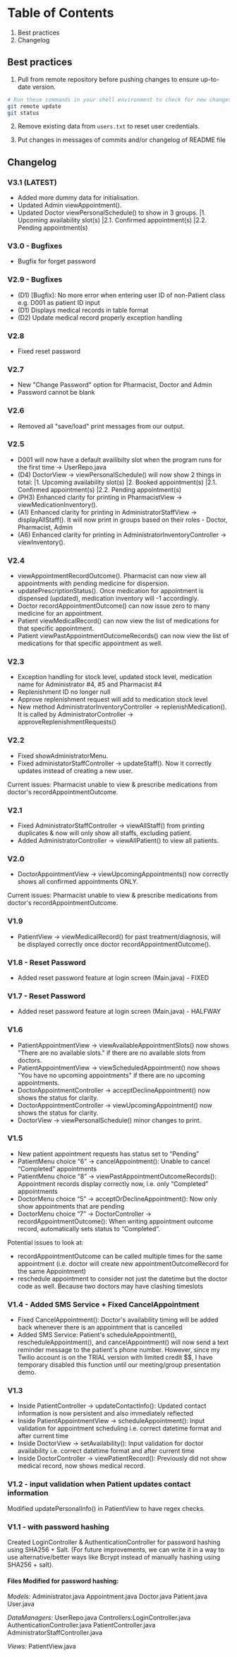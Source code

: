 # Table of Contents
1. Best practices
2. Changelog

## Best practices

1. Pull from remote repository before pushing changes to ensure up-to-date version.
```bash
# Run these commands in your shell environment to check for new changes in remote repository.
git remote update
git status
```

2. Remove existing data from `users.txt` to reset user credentials.

3. Put changes in messages of commits and/or changelog of README file


## Changelog

### V3.1 (LATEST)
- Added more dummy data for initialisation.
- Updated Admin viewAppointment().
- Updated Doctor viewPersonalSchedule() to show in 3 groups.
|1. Upcoming availability slot(s)
|2.1. Confirmed appointment(s)
|2.2. Pending appointment(s)

### V3.0 - Bugfixes
- Bugfix for forget password

### V2.9 - Bugfixes
- (D1) [Bugfix]: No more error when entering user ID of non-Patient class e.g. D001 as patient ID input
- (D1) Displays medical records in table format
- (D2) Update medical record properly exception handling

### V2.8
- Fixed reset password

### V2.7
- New "Change Password" option for Pharmacist, Doctor and Admin
- Password cannot be blank

### V2.6 
- Removed all "save/load" print messages from our output.

### V2.5
- D001 will now have a default availibilty slot when the program runs for the first time -> UserRepo.java
- (D4) DoctorView -> viewPersonalSchedule() will now show 2 things in total:
|1. Upcoming availability slot(s)
|2. Booked appointment(s)
|2.1. Confirmed appointment(s)
|2.2. Pending appointment(s)
- (PH3) Enhanced clarity for printing in PharmacistView -> viewMedicationInventory(). 
- (A1) Enhanced clarity for printing in AdministratorStaffView -> displayAllStaff(). It will now print in groups based on their roles - Doctor, Pharmacist, Admin
- (A6) Enhanced clarity for printing in AdministratorInventoryController -> viewInventory(). 

### V2.4
- viewAppointmentRecordOutcome(). Pharmacist can now view all appointments with pending medicine for dispersion.
- updatePrescriptionStatus(). Once medication for appointment is dispensed (updated), medication inventory will -1 accordingly.
- Doctor recordAppointmentOutcome() can now issue zero to many medicine for an appointment.
- Patient viewMedicalRecord() can now view the list of medications for that specific appointment.
- Patient viewPastAppointmentOutcomeRecords() can now view the list of medications for that specific appointment as well.

### V2.3 
- Exception handling for stock level, updated stock level, medication name for Administrator #4, #5 and Pharmacist #4
- Replenishment ID no longer null
- Approve replenishment request will add to medication stock level
- New method AdministratorInventoryController -> replenishMedication(). It is called by AdministratorController -> approveReplenishmentRequests()


### V2.2
- Fixed showAdministratorMenu.
- Fixed administatorStaffController -> updateStaff(). Now it correctly updates instead of creating a new user.

Current issues:
Pharmacist unable to view & prescribe medications from doctor's recordAppointmentOutcome.

### V2.1
- Fixed AdministratorStaffController -> viewAllStaff() from printing duplicates & now will only show all staffs, excluding patient.
- Added AdministratorController -> viewAllPatient() to view all patients.


### V2.0 
- DoctorAppointmentView -> viewUpcomingAppointments() now correctly shows all confirmed appointments ONLY.

Current issues:
Pharmacist unable to view & prescribe medications from doctor's recordAppointmentOutcome.

### V1.9
- PatientView -> viewMedicalRecord() for past treatment/diagnosis, will be displayed correctly once doctor recordAppointmentOutcome().

### V1.8 - Reset Password
- Added reset password feature at login screen (Main.java) - FIXED

### V1.7 - Reset Password 
- Added reset password feature at login screen (Main.java) - HALFWAY

### V1.6
- PatientAppointmentView -> viewAvailableAppointmentSlots() now shows "There are no available slots." if there are no available slots from doctors.
- PatientAppointmentView -> viewScheduledAppointment() now shows "You have no upcoming appointments" if there are no upcoming appointments.
- DoctorAppointmentController -> acceptDeclineAppointment() now shows the status for clarity.
- DoctorAppointmentController -> viewUpcomingAppointment() now shows the status for clarity.
- DoctorView -> viewPersonalSchedule() minor changes to print.

### V1.5 
- New patient appointment requests has status set to “Pending” 
- PatientMenu choice “6” -> cancelAppointment(): Unable to cancel “Completed” appointments
- PatientMenu choice “8” -> viewPastAppointmentOutcomeRecords(): Appointment records display correctly now, i.e. only “Completed” appointments
- DoctorMenu choice “5” -> acceptOrDeclineAppointment(): Now only show appointments that are pending
- DoctorMenu choice “7” -> DoctorController -> recordAppointmentOutcome(): When writing appointment outcome record, automatically sets status to “Completed”. 

Potential issues to look at:
- recordAppointmentOutcome can be called multiple times for the same appointment (i.e. doctor will create new appointmentOutcomeRecord for the same Appointment)
- reschedule appointment to consider not just the datetime but the doctor code as well. Because two doctors may have clashing timeslots

### V1.4 - Added SMS Service + Fixed CancelAppointment
- Fixed CancelAppointment(): Doctor's availability timing will be added back whenever there is an appointment that is cancelled
- Added SMS Service: Patient's scheduleAppointment(), rescheduleAppointment(), and cancelAppointment() will now send a text reminder message to the patient's phone number.
 However, since my Twilio account is on the TRIAL version with limited credit $$, I have temporary disabled this function until our meeting/group presentation demo.

### V1.3
- Inside PatientController -> updateContactInfo(): Updated contact information is now persistent and also immediately reflected
- Inside PatientAppointmentView -> scheduleAppointment(): Input validation for appointment scheduling i.e. correct datetime format and after current time
- Inside DoctorView -> setAvailability(): Input validation for doctor availability i.e. correct datetime format and after current time
- Inside DoctorController -> viewPatientRecord(): Previously did not show medical record, now shows medical record.

### V1.2 - input validation when Patient updates contact information
Modified updatePersonalInfo() in PatientView to have regex checks.

### V1.1 - with password hashing
Created LoginController & AuthenticationController for password hashing using SHA256 + Salt.
 (For future improvements, we can write it in a way to use alternative/better ways like Bcrypt instead of manually hashing using SHA256 + salt).

#### Files Modified for password hashing:

_Models:_
Administrator.java
Appointment.java
Doctor.java
Patient.java
User.java

_DataManagers:_
UserRepo.java
Controllers:LoginController.java
AuthenticationController.java
PatientController.java
AdministratorStaffController.java

_Views:_
PatientView.java